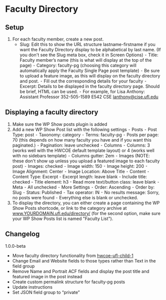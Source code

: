 # Faculty Directory

## Setup
1.	For each faculty member, create a new post. 
	- Slug: Edit this to show the URL structure lastname-firstname if you want the Faculty Directory display to be alphabetical by last name. (If you don't see the Slug meta box, check it in Screen Options)
	⁃	Title: Faculty member’s name (this is what will display at the top of the page)
	⁃	Category: faculty-pg (choosing this category will automatically apply the Faculty Single Page post template)
	⁃	Be sure to upload a feature image, as this will display on the faculty directory and post.
	⁃	Fill out the corresponding details for your faculty
	⁃	Excerpt: Details to be displayed in the faculty directory page. Should be brief, HTML can be used. 
		⁃	For example, for Lisa Anthony: 
			Assistant Professor
			352-505-1589
			E542 CSE
			<a href="mailto:lanthony@cise.ufl.edu">lanthony@cise.ufl.edu</a>

## Displaying a faculty directory
1.	Make sure the WP Show posts plugin is added
2.	Add a new WP Show Post list with the following settings
	⁃	Posts
		⁃	Post Type: post
		⁃	Taxonomy: category
		⁃	Terms: faculty-pg
		⁃	Posts per page: 70 (this depends on how many faculty you have and if you want this paginated.)
		⁃	Pagination: leave unchecked
	⁃	Columns
		⁃	Columns: 3 (works well with the HWCOE default template layout) or 4 (works well with no sidebars template)
		⁃	Columns gutter: 2em
	⁃	Images (NOTE: these don't show up unless you upload a featured image to each faculty post)
		⁃	Images: checked
		⁃	Image width: 150
		⁃	Image height: 200
		⁃	Image Alignment: Center
		⁃	Image Location: Above Title
	⁃	Content
		⁃ Content Type: Excerpt
		- Excerpt length: leave blank
		- Include title: checked
		- Title element: h3
		- Read more text/button class: leave blank
	⁃	Meta
		⁃	All unchecked
	⁃	More Settings
		⁃	Order: Ascending
		⁃	Order by: Slug
		⁃	Status: Published
		⁃	Tax operator: IN
		⁃	No results message: Sorry, no posts were found
		⁃	Everything else is blank or unchecked.
3.	To display the directory, you can either create a page containing the WP Show Posts shortcode, or link to the category archive at www.YOURDOMAIN.ufl.edu/directory/ (for the second option, make sure your WP Show Posts list is named "Faculty List"). 

## Changelog

1.0.0-beta
- Move faculty directory functionality from [hwcoe-ufl-child-1](https://github.com/UFCISEMedia/hwcoe-ufl-child-1)
- Change Email and Website fields to those types rather than Text in the field group
- Remove Name and Portrait ACF fields and display the post title and featured image in the post instead 
- Create custom permalink structure for faculty-pg posts
- Update instructions
- Set JSON field group to “private”